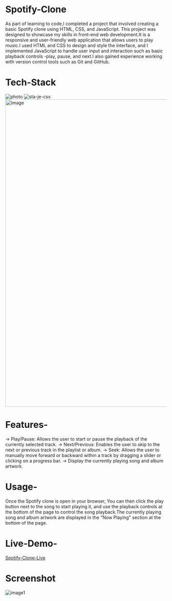 # Spotify-Clone
As part of learning to code,I completed a project that involved creating a basic Spotify clone using HTML, CSS, and JavaScript. This project was designed to showcase my skills in front-end web development.It is a responsive and user-friendly web application that allows users to play music.I used HTML and CSS to design and style the interface, and I implemented JavaScript to handle user input and interaction such as basic playback controls -play, pause, and next.I also gained experience working with version control tools such as Git and GitHub.
# Tech-Stack
![photo](https://github.com/user-attachments/assets/fa40c55b-9faa-41e5-b6de-01af71c3d610)
![sta-je-css](https://github.com/user-attachments/assets/6f5f6296-5cb5-47e4-9527-1777e024242e)
<img width="960" alt="image" src="https://github.com/user-attachments/assets/473a4572-b3a1-424c-a63a-66f6004bf154" />

# Features-
-> Play/Pause: Allows the user to start or pause the playback of the currently selected track.
-> Next/Previous: Enables the user to skip to the next or previous track in the playlist or album.
-> Seek: Allows the user to manually move forward or backward within a track by dragging a slider or clicking on a progress bar.
-> Display the currently playing song and album artwork.
# Usage-
Once the Spotify clone is open in your browser, You can then click the play button next to the song to start playing it, and use the playback controls at the bottom of the page to control the song playback.The currently playing song and album artwork are displayed in the "Now Playing" section at the bottom of the page.
# Live-Demo-
[Spotify-Clone-Live](Spotify-Clone-Live)
# Screenshot
![image1](https://github.com/user-attachments/assets/588b5180-6255-4199-8a20-85321667df43)
